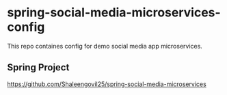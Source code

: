 # spring-social-media-microservices-config
This repo containes config for demo social media app microservices. 

## Spring Project
https://github.com/Shaleengovil25/spring-social-media-microservices
